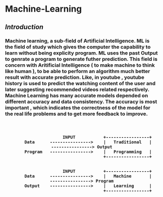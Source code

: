 # Machine-Learning

<h2><i> Introduction </i></h2>
<p>
<h3>
Machine learning, a sub-field of Artificial Intelligence. ML is the field of study which gives the computer the capability to learn without being explicity program. ML uses the past Output to genrate a program to generate futher prediction. This field is concern with Aritificial Intelligence ( to make machine to think like human ), to be able to perform an algorithm much better result with accurate prediction. Like, in youtube , youtube history is used to predict the watching content of the user and later suggesting recommended videos related respectively.
<br>
Machine Learning has many accurate models depended on different accuracy and data consistency. The accuracy is most important , which indicates the correctness of the model for the real life problems and to get more feedback to improve.
</h3>
<h3>
<center>
<br>
                                             
                        INPUT           +-----------------+
         Data      ---------------->    |   Traditional   |     ----------------> Output
         Program   ---------------->    |   Programming   |
                                        +-----------------+
              
              
                        INPUT           +-----------------+
         Data      ---------------->    |   Machine       |     ----------------> Program
         Output    ---------------->    |   Learning      |
                                        +-----------------+

</center>
</h3>

